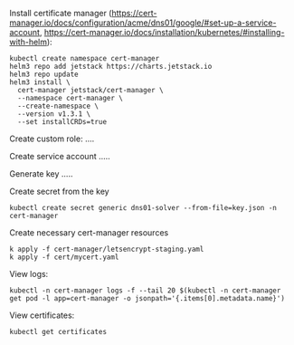 Install certificate manager (https://cert-manager.io/docs/configuration/acme/dns01/google/#set-up-a-service-account, 
  https://cert-manager.io/docs/installation/kubernetes/#installing-with-helm):
```
kubectl create namespace cert-manager
helm3 repo add jetstack https://charts.jetstack.io
helm3 repo update
helm3 install \
  cert-manager jetstack/cert-manager \
  --namespace cert-manager \
  --create-namespace \
  --version v1.3.1 \
  --set installCRDs=true
```

Create custom role:
....

Create service account
.....

Generate key
.....

Create secret from the key
```
kubectl create secret generic dns01-solver --from-file=key.json -n cert-manager
```

Create necessary cert-manager resources
```
k apply -f cert-manager/letsencrypt-staging.yaml
k apply -f cert/mycert.yaml
```

View logs:
```
kubectl -n cert-manager logs -f --tail 20 $(kubectl -n cert-manager get pod -l app=cert-manager -o jsonpath='{.items[0].metadata.name}')

```

View certificates:
```
kubectl get certificates
```
